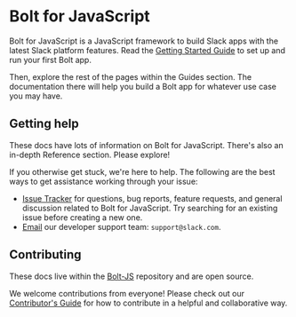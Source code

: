 # Bolt for JavaScript

Bolt for JavaScript is a JavaScript framework to build Slack apps with the latest Slack platform features. Read the [Getting Started Guide](/tools/bolt-js/getting-started) to set up and run your first Bolt app.

Then, explore the rest of the pages within the Guides section. The documentation there will help you build a Bolt app for whatever use case you may have.

## Getting help

These docs have lots of information on Bolt for JavaScript. There's also an in-depth Reference section. Please explore!

If you otherwise get stuck, we're here to help. The following are the best ways to get assistance working through your issue:

* [Issue Tracker](http://github.com/slackapi/bolt-js/issues) for questions, bug reports, feature requests, and general discussion related to Bolt for JavaScript. Try searching for an existing issue before creating a new one.
* [Email](mailto:support@slack.com) our developer support team: `support@slack.com`.

## Contributing

These docs live within the [Bolt-JS](https://github.com/slackapi/bolt-js/) repository and are open source.

We welcome contributions from everyone! Please check out our
[Contributor's Guide](https://github.com/slackapi/bolt-js/blob/main/.github/contributing.md) for how to contribute in a helpful and collaborative way.